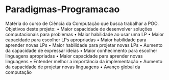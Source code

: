 # Paradigmas-Programacao
Matéria do curso de Ciência da Computação que busca trabalhar a POO.
Objetivos deste projeto:
• Maior capacidade de desenvolver soluções computacionais
para problemas
• Maior habilidade ao usar uma LP
• Maior capacidade para escolher LPs apropriadas
• Maior habilidade para aprender novas LPs
• Maior habilidade para projetar novas LPs
• Aumento da capacidade de expressar ideias
• Maior conhecimento para escolher linguagens apropriadas
• Maior capacidade para aprender novas linguagens
• Entender melhor a importância da implementação
• Aumento da capacidade de projetar novas linguagens
• Avanço global da computação
